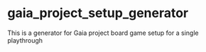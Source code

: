 # gaia_project_setup_generator

This is a generator for Gaia project board game setup for a single playthrough
